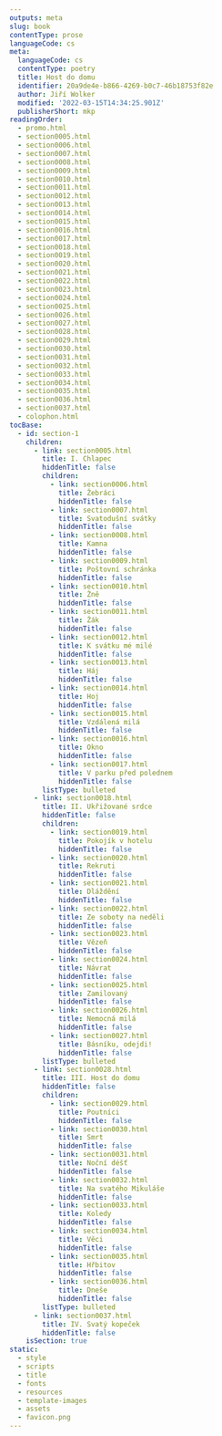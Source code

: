 ```yaml
---
outputs: meta
slug: book
contentType: prose
languageCode: cs
meta:
  languageCode: cs
  contentType: poetry
  title: Host do domu
  identifier: 20a9de4e-b866-4269-b0c7-46b18753f82e
  author: Jiří Wolker
  modified: '2022-03-15T14:34:25.901Z'
  publisherShort: mkp
readingOrder:
  - promo.html
  - section0005.html
  - section0006.html
  - section0007.html
  - section0008.html
  - section0009.html
  - section0010.html
  - section0011.html
  - section0012.html
  - section0013.html
  - section0014.html
  - section0015.html
  - section0016.html
  - section0017.html
  - section0018.html
  - section0019.html
  - section0020.html
  - section0021.html
  - section0022.html
  - section0023.html
  - section0024.html
  - section0025.html
  - section0026.html
  - section0027.html
  - section0028.html
  - section0029.html
  - section0030.html
  - section0031.html
  - section0032.html
  - section0033.html
  - section0034.html
  - section0035.html
  - section0036.html
  - section0037.html
  - colophon.html
tocBase:
  - id: section-1
    children:
      - link: section0005.html
        title: I. Chlapec
        hiddenTitle: false
        children:
          - link: section0006.html
            title: Žebráci
            hiddenTitle: false
          - link: section0007.html
            title: Svatodušní svátky
            hiddenTitle: false
          - link: section0008.html
            title: Kamna
            hiddenTitle: false
          - link: section0009.html
            title: Poštovní schránka
            hiddenTitle: false
          - link: section0010.html
            title: Žně
            hiddenTitle: false
          - link: section0011.html
            title: Žák
            hiddenTitle: false
          - link: section0012.html
            title: K svátku mé milé
            hiddenTitle: false
          - link: section0013.html
            title: Háj
            hiddenTitle: false
          - link: section0014.html
            title: Hoj
            hiddenTitle: false
          - link: section0015.html
            title: Vzdálená milá
            hiddenTitle: false
          - link: section0016.html
            title: Okno
            hiddenTitle: false
          - link: section0017.html
            title: V parku před polednem
            hiddenTitle: false
        listType: bulleted
      - link: section0018.html
        title: II. Ukřižované srdce
        hiddenTitle: false
        children:
          - link: section0019.html
            title: Pokojík v hotelu
            hiddenTitle: false
          - link: section0020.html
            title: Rekruti
            hiddenTitle: false
          - link: section0021.html
            title: Dláždění
            hiddenTitle: false
          - link: section0022.html
            title: Ze soboty na neděli
            hiddenTitle: false
          - link: section0023.html
            title: Vězeň
            hiddenTitle: false
          - link: section0024.html
            title: Návrat
            hiddenTitle: false
          - link: section0025.html
            title: Zamilovaný
            hiddenTitle: false
          - link: section0026.html
            title: Nemocná milá
            hiddenTitle: false
          - link: section0027.html
            title: Básníku, odejdi!
            hiddenTitle: false
        listType: bulleted
      - link: section0028.html
        title: III. Host do domu
        hiddenTitle: false
        children:
          - link: section0029.html
            title: Poutníci
            hiddenTitle: false
          - link: section0030.html
            title: Smrt
            hiddenTitle: false
          - link: section0031.html
            title: Noční déšť
            hiddenTitle: false
          - link: section0032.html
            title: Na svatého Mikuláše
            hiddenTitle: false
          - link: section0033.html
            title: Koledy
            hiddenTitle: false
          - link: section0034.html
            title: Věci
            hiddenTitle: false
          - link: section0035.html
            title: Hřbitov
            hiddenTitle: false
          - link: section0036.html
            title: Dneše
            hiddenTitle: false
        listType: bulleted
      - link: section0037.html
        title: IV. Svatý kopeček
        hiddenTitle: false
    isSection: true
static:
  - style
  - scripts
  - title
  - fonts
  - resources
  - template-images
  - assets
  - favicon.png
---
```

